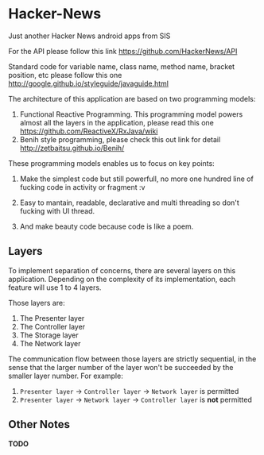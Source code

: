 # Hacker-News
Just another Hacker News android apps from SIS

For the API please follow this link https://github.com/HackerNews/API

Standard code for variable name, class name, method name, bracket position, etc please follow this one http://google.github.io/styleguide/javaguide.html

The architecture of this application are based on two programming models:

1. Functional Reactive Programming. This programming model powers almost all the layers in the application, please read this one https://github.com/ReactiveX/RxJava/wiki
2. Benih style programming, please check this out link for detail http://zetbaitsu.github.io/Benih/

These programming models enables us to focus on key points:

1. Make the simplest code but still powerfull, no more one hundred line of fucking code in activity or fragment :v
	
2. Easy to mantain, readable, declarative and multi threading so don't fucking with UI thread.

3. And make beauty code because code is like a poem.


## Layers

To implement separation of concerns, there are several layers on this application. Depending on the complexity of its implementation, each feature will use 1 to 4 layers.

Those layers are:

1. The Presenter layer
2. The Controller layer
3. The Storage layer
4. The Network layer

The communication flow between those layers are strictly sequential, in the sense that the larger number of the layer won't be succeeded by the smaller layer number. For example:

1. `Presenter layer` -> `Controller layer` -> `Network layer` is permitted
2. `Presenter layer` -> `Network layer` -> `Controller layer` is **not** permitted

## Other Notes

**TODO**
